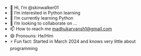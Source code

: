 - 👋 Hi, I’m @skinwalker01
- 👀 I’m interested in Python learning 
- 🌱 I’m currently learning Python
- 💞️ I’m looking to collaborate on ...
- 📫 How to reach me madhukarvansh1@gmail.com
- 😄 Pronouns: He/Him
- ⚡ Fun fact: Started in March 2024 and knows very little about programming 

<!---
skinwalker01/skinwalker01 is a ✨ special ✨ repository because its `README.md` (this file) appears on your GitHub profile.
You can click the Preview link to take a look at your changes.
--->
